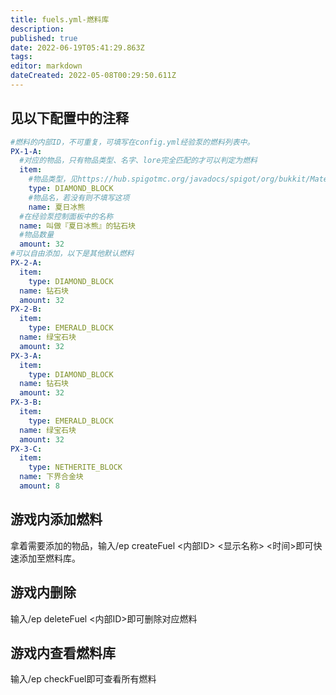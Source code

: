 ```yaml
---
title: fuels.yml-燃料库
description: 
published: true
date: 2022-06-19T05:41:29.863Z
tags: 
editor: markdown
dateCreated: 2022-05-08T00:29:50.611Z
---
```


## 见以下配置中的注释
```yaml
#燃料的内部ID，不可重复，可填写在config.yml经验泵的燃料列表中。
PX-1-A:
  #对应的物品，只有物品类型、名字、lore完全匹配的才可以判定为燃料
  item:
    #物品类型，见https://hub.spigotmc.org/javadocs/spigot/org/bukkit/Material.html
    type: DIAMOND_BLOCK
    #物品名，若没有则不填写这项
    name: 夏日冰熊
  #在经验泵控制面板中的名称
  name: 叫做『夏日冰熊』的钻石块
  #物品数量
  amount: 32
#可以自由添加，以下是其他默认燃料
PX-2-A:
  item:
    type: DIAMOND_BLOCK
  name: 钻石块
  amount: 32
PX-2-B:
  item:
    type: EMERALD_BLOCK
  name: 绿宝石块
  amount: 32
PX-3-A:
  item:
    type: DIAMOND_BLOCK
  name: 钻石块
  amount: 32
PX-3-B:
  item:
    type: EMERALD_BLOCK
  name: 绿宝石块
  amount: 32
PX-3-C:
  item:
    type: NETHERITE_BLOCK
  name: 下界合金块
  amount: 8
```
## 游戏内添加燃料
拿着需要添加的物品，输入/ep createFuel <内部ID> <显示名称> <时间>即可快速添加至燃料库。

## 游戏内删除
输入/ep deleteFuel <内部ID>即可删除对应燃料

## 游戏内查看燃料库
输入/ep checkFuel即可查看所有燃料
